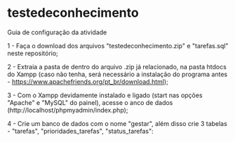 # testedeconhecimento

Guia de configuração da atividade

1 - Faça o download dos arquivos "testedeconhecimento.zip" e "tarefas.sql" neste repositório;

2 - Extraia a pasta de dentro do arquivo .zip já relacionado, na pasta htdocs do Xampp (caso não tenha, será necessário a instalação do programa antes - https://www.apachefriends.org/pt_br/download.html);

3 - Com o Xampp devidamente instalado e ligado (start nas opções "Apache" e "MySQL" do painel), acesse o anco de dados (http://localhost/phpmyadmin/index.php);

4 - Crie um banco de dados com o nome "gestar", além disso crie 3 tabelas - "tarefas", "prioridades_tarefas", "status_tarefas":
  
